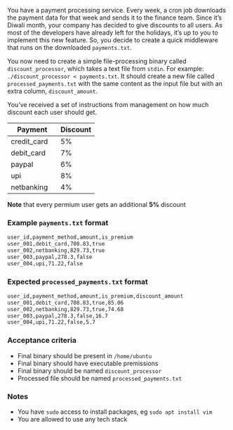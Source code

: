You have a payment processing service. Every week, a cron job downloads the payment data for that week and sends it to the finance team. Since it’s Diwali month, your company has decided to give discounts to all users. As most of the developers have already left for the holidays, it’s up to you to implement this new feature. So, you decide to create a quick middleware that runs on the downloaded `payments.txt`.

You now need to create a simple file-processing binary called `discount_processor`, which takes a text file from `stdin`. For example: `./discount_processor < payments.txt`. It should create a new file called `processed_payments.txt` with the same content as the input file but with an extra column, `discount_amount`.

You’ve received a set of instructions from management on how much discount each user should get.

| Payment                                             | Discount |
|-----------------------------------------------------|----------|
| credit_card&nbsp;&nbsp;&nbsp;                       | 5%       |
| debit_card&nbsp;&nbsp;&nbsp;&nbsp;                  | 7%       |
| paypal&nbsp;&nbsp;&nbsp;&nbsp;&nbsp;&nbsp;          | 6%       |
| upi&nbsp;&nbsp;&nbsp;&nbsp;&nbsp;&nbsp;&nbsp;&nbsp; | 8%       |
| netbanking&nbsp;&nbsp;                              | 4%       |


**Note** that every permium user gets an additional **5%** discount

### Example `payments.txt` format
```payment.txt
user_id,payment_method,amount,is_premium
user_001,debit_card,708.83,true
user_002,netbanking,829.73,true
user_003,paypal,278.3,false
user_004,upi,71.22,false
```

### Expected `processed_payments.txt` format
```final_payment.txt
user_id,payment_method,amount,is_premium,discount_amount
user_001,debit_card,708.83,true,85.06
user_002,netbanking,829.73,true,74.68
user_003,paypal,278.3,false,16.7
user_004,upi,71.22,false,5.7
```

### Acceptance criteria
- Final binary should be present in `/home/ubuntu`
- Final binary should have executable premissions
- Final binary should be named `discount_processor`
- Processed file should be named `processed_payments.txt`


### Notes
- You have `sudo` access to install packages, eg `sudo apt install vim`
- You are allowed to use any tech stack
